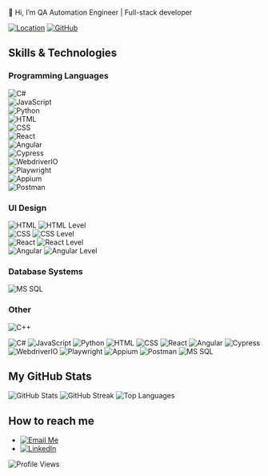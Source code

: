 👋 Hi, I’m QA Automation Engineer | Full-stack developer

[![Location](https://img.shields.io/badge/Location-Ukraine-0078D7?style=for-the-badge&logo=google-maps&logoColor=white)](https://goo.gl/maps) [![GitHub](https://img.shields.io/badge/GitHub-181717?style=for-the-badge&logo=github&logoColor=white)](https://github.com/gadiim)


## Skills & Technologies

### Programming Languages
![C#](https://img.shields.io/badge/C%23-Basic%2FIntermediate-239120?style=for-the-badge&logo=c-sharp)  
![JavaScript](https://img.shields.io/badge/JavaScript-Intermediate%2FAdvanced-black?style=for-the-badge&logo=javascript)  
![Python](https://img.shields.io/badge/Python-Intermediate-blue?style=for-the-badge&logo=python)  
![HTML](https://img.shields.io/badge/HTML-Intermediate-red?style=for-the-badge&logo=html5)  
![CSS](https://img.shields.io/badge/CSS-Intermediate-blue?style=for-the-badge&logo=css3)  
![React](https://img.shields.io/badge/React-Intermediate%2FAdvanced-61DAFB?style=for-the-badge&logo=react)  
![Angular](https://img.shields.io/badge/Angular-Intermediate%2FAdvanced-DD0031?style=for-the-badge&logo=angular)  
![Cypress](https://img.shields.io/badge/Cypress-Intermediate-17202C?style=for-the-badge&logo=cypress)  
![WebdriverIO](https://img.shields.io/badge/WebdriverIO-Intermediate-EA5906?style=for-the-badge&logo=webdriverio)  
![Playwright](https://img.shields.io/badge/Playwright-Intermediate%2FAdvanced-2EAD33?style=for-the-badge&logo=playwright)  
![Appium](https://img.shields.io/badge/Appium-Intermediate-472889?style=for-the-badge&logo=appium)  
![Postman](https://img.shields.io/badge/Postman-Intermediate-FF6C37?style=for-the-badge&logo=postman)  

### UI Design
![HTML](https://img.shields.io/badge/HTML-red?style=for-the-badge&logo=html5) ![HTML Level](https://img.shields.io/badge/Intermediate-2E2E2E?style=for-the-badge&logo=none)  
![CSS](https://img.shields.io/badge/CSS-blue?style=for-the-badge&logo=css3) ![CSS Level](https://img.shields.io/badge/Intermediate-2E2E2E?style=for-the-badge&logo=none)  
![React](https://img.shields.io/badge/React-61DAFB?style=for-the-badge&logo=react) ![React Level](https://img.shields.io/badge/Intermediate%2FAdvanced-2E2E2E?style=for-the-badge&logo=none)  
![Angular](https://img.shields.io/badge/Angular-DD0031?style=for-the-badge&logo=angular) ![Angular Level](https://img.shields.io/badge/Intermediate%2FAdvanced-2E2E2E?style=for-the-badge&logo=none)

### Database Systems
![MS SQL](https://img.shields.io/badge/MS%20SQL-Basic%2FIntermediate-CC2927?style=for-the-badge&logo=microsoft-sql-server)

### Other
![C++](https://img.shields.io/badge/C%2B%2B-Basic%2FIntermediate-00599C?style=for-the-badge&logo=c%2B%2B)

![C#](https://img.shields.io/badge/-C%23-239120?style=flat-square&logo=c-sharp)
![JavaScript](https://img.shields.io/badge/-JavaScript-black?style=flat-square&logo=javascript)
![Python](https://img.shields.io/badge/-Python-blue?style=flat-square&logo=python)
![HTML](https://img.shields.io/badge/-HTML-red?style=flat-square&logo=html5)
![CSS](https://img.shields.io/badge/-CSS-blue?style=flat-square&logo=css3)
![React](https://img.shields.io/badge/-React-61DAFB?style=flat-square&logo=react)
![Angular](https://img.shields.io/badge/-Angular-DD0031?style=flat-square&logo=angular)
![Cypress](https://img.shields.io/badge/-Cypress-17202C?style=flat-square&logo=cypress)
![WebdriverIO](https://img.shields.io/badge/-WebdriverIO-EA5906?style=flat-square&logo=webdriverio)
![Playwright](https://img.shields.io/badge/-Playwright-2EAD33?style=flat-square&logo=playwright)
![Appium](https://img.shields.io/badge/-Appium-472889?style=flat-square&logo=appium)
![Postman](https://img.shields.io/badge/-Postman-FF6C37?style=flat-square&logo=postman)
![MS SQL](https://img.shields.io/badge/-MS%20SQL-CC2927?style=flat-square&logo=microsoft-sql-server)

## My GitHub Stats
![GitHub Stats](https://github-readme-stats.vercel.app/api?username=gadiim)
![GitHub Streak](https://streak-stats.demolab.com?user=gadiim)
![Top Languages](https://github-readme-stats.vercel.app/api/top-langs/?username=gadiim)

## How to reach me
- [![Email Me](https://img.shields.io/badge/Email_Me-1E88E5?style=for-the-badge&logo=minutemailer&logoColor=white)](mailto:gmelnik@bigmir.net)
- [![LinkedIn](https://img.shields.io/badge/LinkedIn-0077B5?style=for-the-badge&logo=linkedin&logoColor=white)](https://www.linkedin.com/in/hennadii-melnyk-26571b24a/)



![Profile Views](https://komarev.com/ghpvc/?username=gadiim&color=brightgreen)



